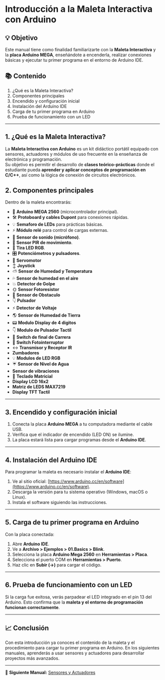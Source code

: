 # Introducción a la Maleta Interactiva con Arduino

## 💡 Objetivo

Este manual tiene como finalidad familiarizarte con la **Maleta Interactiva** y la **placa Arduino MEGA**, enseñándote a encenderla, realizar conexiones básicas y ejecutar tu primer programa en el entorno de Arduino IDE.

## 📚 Contenido

1. ¿Qué es la Maleta Interactiva?
2. Componentes principales
3. Encendido y configuración inicial
4. Instalación del Arduino IDE
5. Carga de tu primer programa en Arduino
6. Prueba de funcionamiento con un LED

---

## 1. ¿Qué es la Maleta Interactiva?

La **Maleta Interactiva con Arduino** es un kit didáctico portátil equipado con sensores, actuadores y módulos de uso frecuente en la enseñanza de electrónica y programación.  
Su objetivo es permitir el desarrollo de **clases teórico-prácticas** donde el estudiante pueda **aprender y aplicar conceptos de programación en C/C++**, así como la lógica de conexión de circuitos electrónicos.

## 2. Componentes principales

Dentro de la maleta encontrarás:

- 🔌 **Arduino MEGA 2560** (microcontrolador principal).
- 🛠 **Protoboard y cables Dupont** para conexiones rápidas.
- 💡 **Semaforo de LEDs** para prácticas básicas.
- ⚡ **Módulo relé** para control de cargas externas.
- 🎤 **Sensor de sonido (micrófono)**.
- 👀 **Sensor PIR de movimiento**.
- 🌈 **Tira LED RGB**.
- 🎛 **Potenciómetros y pulsadores**.
- :arrows_counterclockwise: **Servomotor**
- :arrow_up_down: **Joystick**
- :partly_sunny: **Sensor de Humedad y Temperatura**
- :sweat_drops: **Sensor de humedad en el aire**
- :collision: **Detector de Golpe**
- :sun_with_face: **Sensor Fotoresistor**
- :construction: **Sensor de Obstaculo**
- :point_down: **Pulsador**
- :zap: **Detector de Voltaje**
- :earth_americas: **Sensor de Humedad de Tierra**
- :pager: **Modulo Display de 4 digitos**
- :point_down: **Modulo de Pulsador Tactil**
- :busstop: **Switch de final de Carrera**
- :flashlight: **Switch Fotointerruptor**
- :left_right_arrow: **Transmisor y Receptor IR**
- **Zumbadores**
- :bulb: **Modulos de LED RGB**
- :umbrella: **Sensor de Nivel de Agua**
- **Sensor de vibraciones**
- :1234: **Teclado Matricial**
- **Display LCD 16x2**
- **Matriz de LEDS MAX7219**
- **Display TFT Tactil**

---

## 3. Encendido y configuración inicial

1. Conecta la placa **Arduino MEGA** a tu computadora mediante el cable USB.
2. Verifica que el indicador de encendido (LED ON) se ilumine.
3. La placa estará lista para cargar programas desde el **Arduino IDE**.

---

## 4. Instalación del Arduino IDE

Para programar la maleta es necesario instalar el **Arduino IDE**:

1. Ve al sitio oficial: [https://www.arduino.cc/en/software](https://www.arduino.cc/en/software).
2. Descarga la versión para tu sistema operativo (Windows, macOS o Linux).
3. Instala el software siguiendo las instrucciones.

---

## 5. Carga de tu primer programa en Arduino

Con la placa conectada:

1. Abre **Arduino IDE**.
2. Ve a **Archivo > Ejemplos > 01.Basics > Blink**.
3. Selecciona la placa **Arduino Mega 2560** en **Herramientas > Placa**.
4. Selecciona el puerto COM en **Herramientas > Puerto**.
5. Haz clic en **Subir (→)** para cargar el código.

---

## 6. Prueba de funcionamiento con un LED

Si la carga fue exitosa, verás parpadear el LED integrado en el pin 13 del Arduino.
Esto confirma que la **maleta y el entorno de programación funcionan correctamente**.

---

## 📈 Conclusión

Con esta introducción ya conoces el contenido de la maleta y el procedimiento para cargar tu primer programa en Arduino.
En los siguientes manuales, aprenderás a usar sensores y actuadores para desarrollar proyectos más avanzados.

---

📖 **Siguiente Manual:** [Sensores y Actuadores](../sensores/README.md)
